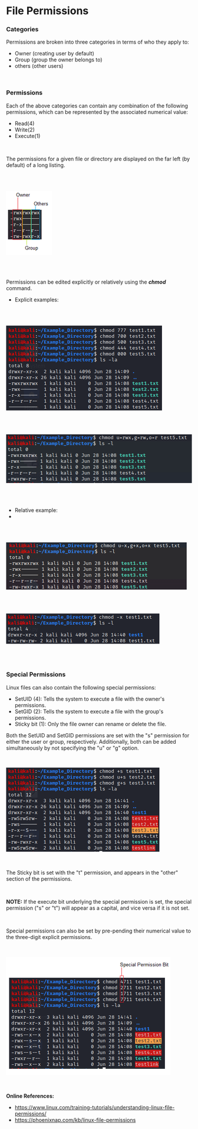 # File Permissions

### **Categories**
Permissions are broken into three categories in terms of who they apply to:
- Owner (creating user by default)
- Group (group the owner belongs to)
- others (other users)

<br>

### **Permissions**
Each of the above categories can contain any combination of the following permissions, which can be represented by the associated numerical value:
- Read(4)
- Write(2)
- Execute(1)

<br>

The permissions for a given file or directory are displayed on the far left (by default) of a long listing. 

<br>

<br>

![](images/perms.png)

<br>

<br> 

Permissions can be edited explicitly or relatively using the ***chmod*** command.
- Explicit examples:

<br>
<br>

![](images/perms-explicit1.png)

<br>
<br>

![](images/perms-explicit2.png)

<br>
<br>

- Relative example:
- 
<br>
<br>

![](images/perms-relative1.png)

<br>
<br>

![](images/perms-relative2.png)

<br>
<br>

### Special Permissions
Linux files can also contain the following special permissions:
- SetUID (4): Tells the system to execute a file with the owner's permissions. 
- SetGID (2): Tells the system to execute a file with the group's permissions.
- Sticky bit (1): Only the file owner can rename or delete the file.

Both the SetUID and SetGID permissions are set with the "s" permission for either the user or group, respectively. Additionally, both can be added simultaneously by not specifying the "u" or "g" option.

<br>

![](images/setuid-setgid.png)

<br>

The Sticky bit is set with the "t" permission, and appears in the "other" section of the permissions.

<br>

**NOTE:** If the execute bit underlying the special permission is set, the special permission ("s" or "t") will appear as a capital, and vice versa if it is not set.

<br> 

Special permissions can also be set by pre-pending their numerical value to the three-digit explicit permissions. 

<br>

![](images/special-perms-explicit.png)

<br>

**Online References:**
- https://www.linux.com/training-tutorials/understanding-linux-file-permissions/
- https://phoenixnap.com/kb/linux-file-permissions
